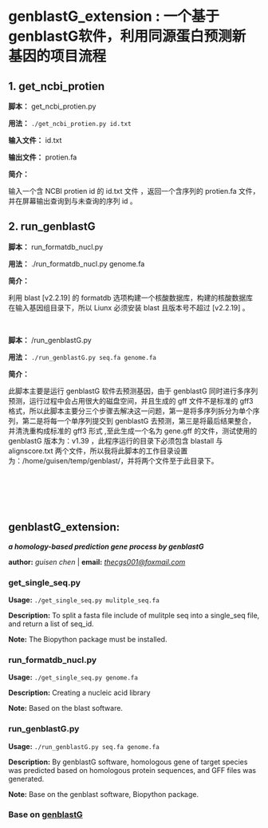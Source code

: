 # **genblastG_extension : 一个基于genblastG软件，利用同源蛋白预测新基因的项目流程** 

## 1. get_ncbi_protien

**脚本：** get_ncbi_protien.py

**用法：** `./get_ncbi_protien.py id.txt`

**输入文件：** id.txt

**输出文件：** protien.fa

**简介：**

输入一个含 NCBI protien id 的 id.txt 文件 ，返回一个含序列的 protien.fa 文件，并在屏幕输出查询到与未查询的序列 id 。

## 2. run_genblastG

**脚本：** run_formatdb_nucl.py

**用法：** ./run_formatdb_nucl.py genome.fa

**简介：** 

利用 blast [v2.2.19] 的 formatdb 选项构建一个核酸数据库，构建的核酸数据库在输入基因组目录下，所以 Liunx 必须安装 blast 且版本号不超过 [v2.2.19] 。

<br />

**脚本：** /run_genblastG.py

**用法：** `./run_genblastG.py seq.fa genome.fa`

**简介：**

此脚本主要是运行 genblastG 软件去预测基因，由于 genblastG 同时进行多序列预测，运行过程中会占用很大的磁盘空间，并且生成的 gff 文件不是标准的 gff3 格式，所以此脚本主要分三个步骤去解决这一问题，第一是将多序列拆分为单个序列，第二是将每一个单序列提交到 genblastG 去预测，第三是将最后结果整合，并清洗重构成标准的 gff3 形式 ,至此生成一个名为 gene.gff 的文件，测试使用的 genblastG 版本为：v1.39 ，此程序运行的目录下必须包含 blastall 与 alignscore.txt 两个文件，所以我将此脚本的工作目录设置为：/home/guisen/temp/genblast/，并将两个文件至于此目录下。











<br />
<br />
<br />
<br /> 

## **genblastG_extension:** 
***a homology-based prediction gene process by genblastG***

**author:** *guisen chen*  |  **email:** *thecgs001@foxmail.com*

### get_single_seq.py

**Usage:** `./get_single_seq.py mulitple_seq.fa`

**Description:** To split a fasta file include of mulitple seq into a single_seq file, and return a list of seq_id.

**Note:** The Biopython package must be installed.

### run_formatdb_nucl.py

**Usage:** `./get_single_seq.py genome.fa`

**Description:** Creating a nucleic acid library 

**Note:** Based on the blast software.

### run_genblastG.py

**Usage:** `./run_genblastG.py seq.fa genome.fa`

**Description:** By genblastG software, homologous gene of target species was predicted based on homologous protein sequences, and GFF files was generated.

**Note:** Base on the genblast software, Biopython package.

### Base on [genblastG](http://genome.sfu.ca/genblast/download.html)
